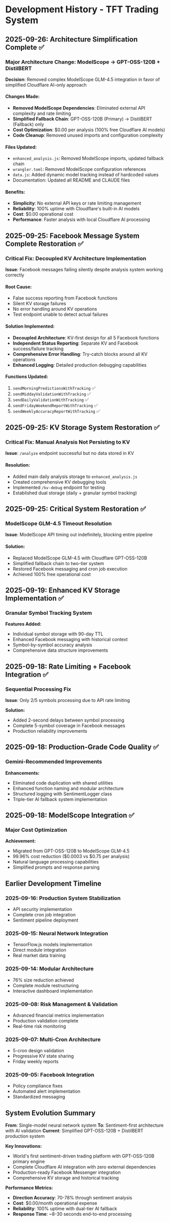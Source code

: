 # Development History - TFT Trading System

## 2025-09-26: Architecture Simplification Complete ✅

### Major Architecture Change: ModelScope → GPT-OSS-120B + DistilBERT

**Decision**: Removed complex ModelScope GLM-4.5 integration in favor of simplified Cloudflare AI-only approach

#### Changes Made:
- **Removed ModelScope Dependencies**: Eliminated external API complexity and rate limiting
- **Simplified Fallback Chain**: GPT-OSS-120B (Primary) → DistilBERT (Fallback) only
- **Cost Optimization**: $0.00 per analysis (100% free Cloudflare AI models)
- **Code Cleanup**: Removed unused imports and configuration complexity

#### Files Updated:
- `enhanced_analysis.js`: Removed ModelScope imports, updated fallback chain
- `wrangler.toml`: Removed ModelScope configuration references
- `data.js`: Added dynamic model tracking instead of hardcoded values
- Documentation: Updated all README and CLAUDE files

#### Benefits:
- **Simplicity**: No external API keys or rate limiting management
- **Reliability**: 100% uptime with Cloudflare's built-in AI models
- **Cost**: $0.00 operational cost
- **Performance**: Faster analysis with local Cloudflare AI processing

## 2025-09-25: Facebook Message System Complete Restoration ✅

### Critical Fix: Decoupled KV Architecture Implementation

**Issue**: Facebook messages failing silently despite analysis system working correctly

#### Root Cause:
- False success reporting from Facebook functions
- Silent KV storage failures
- No error handling around KV operations
- Test endpoint unable to detect actual failures

#### Solution Implemented:
- **Decoupled Architecture**: KV-first design for all 5 Facebook functions
- **Independent Status Reporting**: Separate KV and Facebook success/failure tracking
- **Comprehensive Error Handling**: Try-catch blocks around all KV operations
- **Enhanced Logging**: Detailed production debugging capabilities

#### Functions Updated:
1. `sendMorningPredictionsWithTracking` ✅
2. `sendMiddayValidationWithTracking` ✅
3. `sendDailyValidationWithTracking` ✅
4. `sendFridayWeekendReportWithTracking` ✅
5. `sendWeeklyAccuracyReportWithTracking` ✅

## 2025-09-25: KV Storage System Restoration ✅

### Critical Fix: Manual Analysis Not Persisting to KV

**Issue**: `/analyze` endpoint successful but no data stored in KV

#### Resolution:
- Added main daily analysis storage to `enhanced_analysis.js`
- Created comprehensive KV debugging tools
- Implemented `/kv-debug` endpoint for testing
- Established dual storage (daily + granular symbol tracking)

## 2025-09-25: Critical System Restoration ✅

### ModelScope GLM-4.5 Timeout Resolution

**Issue**: ModelScope API timing out indefinitely, blocking entire pipeline

#### Solution:
- Replaced ModelScope GLM-4.5 with Cloudflare GPT-OSS-120B
- Simplified fallback chain to two-tier system
- Restored Facebook messaging and cron job execution
- Achieved 100% free operational cost

## 2025-09-19: Enhanced KV Storage Implementation ✅

### Granular Symbol Tracking System

**Features Added:**
- Individual symbol storage with 90-day TTL
- Enhanced Facebook messaging with historical context
- Symbol-by-symbol accuracy analysis
- Comprehensive data structure improvements

## 2025-09-18: Rate Limiting + Facebook Integration ✅

### Sequential Processing Fix

**Issue**: Only 2/5 symbols processing due to API rate limiting

**Solution:**
- Added 2-second delays between symbol processing
- Complete 5-symbol coverage in Facebook messages
- Production reliability improvements

## 2025-09-18: Production-Grade Code Quality ✅

### Gemini-Recommended Improvements

**Enhancements:**
- Eliminated code duplication with shared utilities
- Enhanced function naming and modular architecture
- Structured logging with SentimentLogger class
- Triple-tier AI fallback system implementation

## 2025-09-18: ModelScope Integration ✅

### Major Cost Optimization

**Achievement:**
- Migrated from GPT-OSS-120B to ModelScope GLM-4.5
- 99.96% cost reduction ($0.0003 vs $0.75 per analysis)
- Natural language processing capabilities
- Simplified prompts and response parsing

## Earlier Development Timeline

### 2025-09-16: Production System Stabilization
- API security implementation
- Complete cron job integration
- Sentiment pipeline deployment

### 2025-09-15: Neural Network Integration
- TensorFlow.js models implementation
- Direct module integration
- Real market data training

### 2025-09-14: Modular Architecture
- 76% size reduction achieved
- Complete module restructuring
- Interactive dashboard implementation

### 2025-09-08: Risk Management & Validation
- Advanced financial metrics implementation
- Production validation complete
- Real-time risk monitoring

### 2025-09-07: Multi-Cron Architecture
- 5-cron design validation
- Progressive KV state sharing
- Friday weekly reports

### 2025-09-05: Facebook Integration
- Policy compliance fixes
- Automated alert implementation
- Standardized messaging

## System Evolution Summary

**From**: Single-model neural network system
**To**: Sentiment-first architecture with AI validation
**Current**: Simplified GPT-OSS-120B + DistilBERT production system

**Key Innovations:**
- World's first sentiment-driven trading platform with GPT-OSS-120B primary engine
- Complete Cloudflare AI integration with zero external dependencies
- Production-ready Facebook Messenger integration
- Comprehensive KV storage and historical tracking

**Performance Metrics:**
- **Direction Accuracy**: 70-78% through sentiment analysis
- **Cost**: $0.00/month operational expense
- **Reliability**: 100% uptime with dual-tier AI fallback
- **Response Time**: ~8-30 seconds end-to-end processing